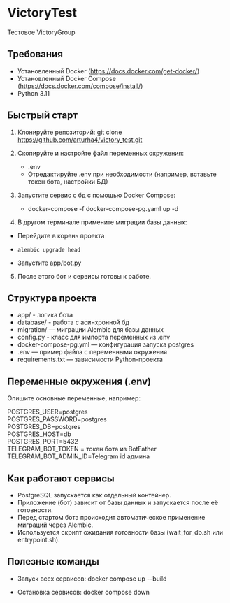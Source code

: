 # VictoryTest

Тестовое VictoryGroup

## Требования

- Установленный Docker (https://docs.docker.com/get-docker/)
- Установленный Docker Compose (https://docs.docker.com/compose/install/)
- Python 3.11
## Быстрый старт

1. Клонируйте репозиторий:
   git clone https://github.com/arturha4/victory_test.git

2. Скопируйте и настройте файл переменных окружения:
   - .env
   - Отредактируйте .env при необходимости (например, вставьте токен бота, настройки БД)

3. Запустите сервис с бд с помощью Docker Compose:
   - docker-compose -f docker-compose-pg.yaml up -d

4. В другом терминале примените миграции базы данных:
-  Перейдите в корень проекта 
-     alembic upgrade head
- Запустите app/bot.py

5. После этого бот и сервисы готовы к работе.

## Структура проекта
- app/ - логика бота
- database/ - работа с асинхронной бд
- migration/ — миграции Alembic для базы данных
- config.py - класс для импорта переменных из .env
- docker-compose-pg.yml — конфигурация запуска postgres
- .env — пример файла с переменными окружения
- requirements.txt — зависимости Python-проекта

## Переменные окружения (.env)

Опишите основные переменные, например:

POSTGRES_USER=postgres\
POSTGRES_PASSWORD=postgres\
POSTGRES_DB=postgres\
POSTGRES_HOST=db\
POSTGRES_PORT=5432\
TELEGRAM_BOT_TOKEN = токен бота из BotFather\
TELEGRAM_BOT_ADMIN_ID=Telegram id админа

## Как работают сервисы

- PostgreSQL запускается как отдельный контейнер.
- Приложение (бот) зависит от базы данных и запускается после её готовности.
- Перед стартом бота происходит автоматическое применение миграций через Alembic.
- Используется скрипт ожидания готовности базы (wait_for_db.sh или entrypoint.sh).

## Полезные команды

- Запуск всех сервисов:
  docker compose up --build

- Остановка сервисов:
  docker compose down
